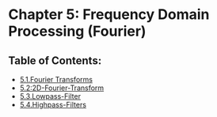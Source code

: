 # Chapter 5: Frequency Domain Processing (Fourier)

## Table of Contents:

- [5.1.Fourier Transforms](./5.1.fourier_transforms.md)
- [5.2:2D-Fourier-Transform](./5.2_2D-Fourier-Transform.md)
- [5.3.Lowpass-Filter](./5.3.Lowpass-Filter.md)
- [5.4.Highpass-Filters](./5.4.Highpass-Filters.md)